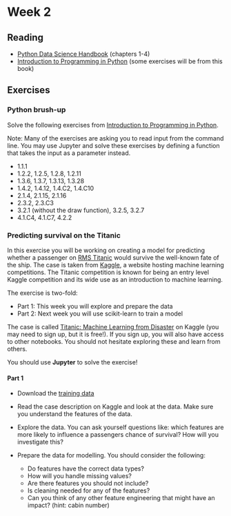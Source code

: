 # Week 2
## Reading
- [Python Data Science Handbook](https://jakevdp.github.io/PythonDataScienceHandbook/) (chapters 1-4)
- [Introduction to Programming in Python](https://introcs.cs.princeton.edu/python/home/) (some exercises will be from this book)

## Exercises
### Python brush-up
Solve the following exercises from [Introduction to Programming in Python](https://introcs.cs.princeton.edu/python/home/).

Note: Many of the exercises are asking you to read input from the command line. You may use Jupyter and solve these exercises by defining a function that takes the input as a parameter instead.

- 1.1.1
- 1.2.2, 1.2.5, 1.2.8, 1.2.11
- 1.3.6, 1.3.7, 1.3.13, 1.3.28
- 1.4.2, 1.4.12, 1.4.C2, 1.4.C10
- 2.1.4, 2.1.15, 2.1.16
- 2.3.2, 2.3.C3
- 3.2.1 (without the draw function), 3.2.5, 3.2.7
- 4.1.C4, 4.1.C7, 4.2.2

### Predicting survival on the Titanic
In this exercise you will be working on creating a model for predicting whether a passenger on [RMS Titanic](https://en.wikipedia.org/wiki/RMS_Titanic) would survive the well-known fate of the ship. The case is taken from [Kaggle](http://kaggle.com), a website hosting machine learning competitions. The Titanic competition is known for being an entry level Kaggle competition and its wide use as an introduction to machine learning.

The exercise is two-fold:
- Part 1: This week you will explore and prepare the data
- Part 2: Next week you will use scikit-learn to train a model 

The case is called [Titanic: Machine Learning from Disaster](https://www.kaggle.com/c/titanic) on Kaggle (you may need to sign up, but it is free!). If you sign up, you will also have access to other notebooks. You should not hesitate exploring these and learn from others.

You should use **Jupyter** to solve the exercise!

#### Part 1
- Download the [training data](https://github.com/patrickcording/02807-comp-tools/blob/master/docker/work/data/titanic_train.csv) 

- Read the case description on Kaggle and look at the data. Make sure you understand the features of the data.

- Explore the data. You can ask yourself questions like: which features are more likely to influence a passengers chance of survival? How will you investigate this?  

- Prepare the data for modelling. You should consider the following:
    + Do features have the correct data types?
    + How will you handle missing values?
    + Are there features you should not include?
    + Is cleaning needed for any of the features?
    + Can you think of any other feature engineering that might have an impact? (hint: cabin number)

